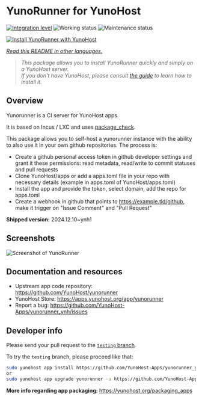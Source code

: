 <!--
N.B.: This README was automatically generated by <https://github.com/YunoHost/apps/tree/master/tools/readme_generator>
It shall NOT be edited by hand.
-->

# YunoRunner for YunoHost

[![Integration level](https://apps.yunohost.org/badge/integration/yunorunner)](https://ci-apps.yunohost.org/ci/apps/yunorunner/)
![Working status](https://apps.yunohost.org/badge/state/yunorunner)
![Maintenance status](https://apps.yunohost.org/badge/maintained/yunorunner)

[![Install YunoRunner with YunoHost](https://install-app.yunohost.org/install-with-yunohost.svg)](https://install-app.yunohost.org/?app=yunorunner)

*[Read this README in other languages.](./ALL_README.md)*

> *This package allows you to install YunoRunner quickly and simply on a YunoHost server.*  
> *If you don't have YunoHost, please consult [the guide](https://yunohost.org/install) to learn how to install it.*

## Overview

Yunorunner is a CI server for YunoHost apps.

It is based on Incus / LXC and uses [package_check](https://github.com/YunoHost/package_check).

This package allows you to self-host a yunorunner instance with the ability to also use it in your own github repositories. The process is:
- Create a github personal access token in github developer settings and grant it these permissions: read metadata, read/write to commit statuses and pull requests
- Clone YunoHost/apps or add a apps.toml file in your repo with necessary details (example in apps.toml of YunoHost/apps.toml)
- Install the app and provide the token, select domain, add the repo for apps.toml
- Create a webhook in github that points to https://example.tld/github, make it trigger on "Issue Comment" and "Pull Request"

**Shipped version:** 2024.12.10~ynh1

## Screenshots

![Screenshot of YunoRunner](./doc/screenshots/screenshot.png)

## Documentation and resources

- Upstream app code repository: <https://github.com/YunoHost/yunorunner>
- YunoHost Store: <https://apps.yunohost.org/app/yunorunner>
- Report a bug: <https://github.com/YunoHost-Apps/yunorunner_ynh/issues>

## Developer info

Please send your pull request to the [`testing` branch](https://github.com/YunoHost-Apps/yunorunner_ynh/tree/testing).

To try the `testing` branch, please proceed like that:

```bash
sudo yunohost app install https://github.com/YunoHost-Apps/yunorunner_ynh/tree/testing --debug
or
sudo yunohost app upgrade yunorunner -u https://github.com/YunoHost-Apps/yunorunner_ynh/tree/testing --debug
```

**More info regarding app packaging:** <https://yunohost.org/packaging_apps>
